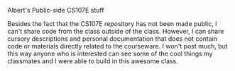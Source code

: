 Albert's Public-side CS107E stuff

Besides the fact that the CS107E repository has not been made public, I can't
share code from the class outside of the class.  However, I can share cursory
descriptions and personal documentation that does not contain code or materials
directly related to the courseware.  I won't post much, but this way anyone who
is interested can see some of the cool things my classmates and I were able to
build in this awesome class.

